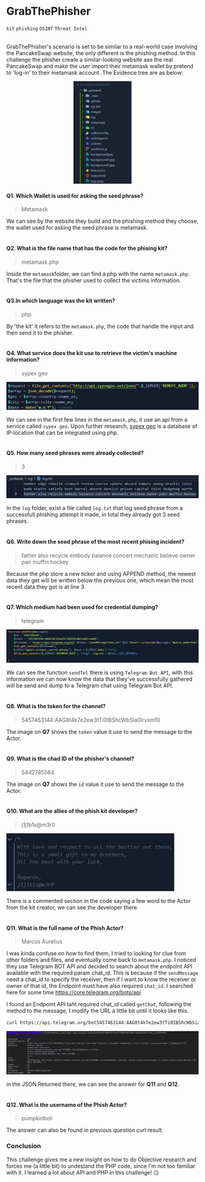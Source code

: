 # GrabThePhisher
`kit` `phishing` `OSINT` `Threat Intel`
<br>
<br>

GrabThePhisher's scenario is set to be similar to a real-world case involving the PancakeSwap website, the only different is the phishing method. In this challenge the phisher create a similar-looking website aas the real PancakeSwap and make the user import their metamask wallet by pretend to 'log-in' to their metamask account. The Evidence tree are as below:

<p align=center>
    <img src=./img/q1.png width=30%>
</p>

#### Q1. Which Wallet is used for asking the seed phrase?  
> Metamask  

We can see by the website they build and the phishing method they choose, the wallet used for asking the seed phrase is metamask.
<br>
<br>

#### Q2. What is the file name that has the code for the phising kit?  
> metamask.php

Inside the `metamask`folder, we can find a php with the name `metamask.php`. That's the file that the phisher used to collect the victims information.
<br>
<br>

#### Q3.In which language was the kit written?
> php

By 'the kit' it refers to the `metamask.php`, the code that handle the input and then send it to the phisher.
<br>
<br>

#### Q4. What service does the kit use to retrieve the victim's machine information? 
> sypex geo
<P>
    <img src=./img/q4.png>
</p>

We can see in the first few lines in the `metamask.php`, it use an api from a service called `sypex geo`. Upon further research, [sypex geo](https://github.com/hostbrook/sypex-geo) is a database of IP-location that can be integrated using php. 
<br>
<br>

#### Q5. How many seed phrases were already collected?
> 3
<p>
    <img src=./img/q5.png>
</p>

In the `log` folder, exist a file called `log.txt` that log seed phrase from a successfull phishing attempt it made, in total they already got 3 seed phrases.
<br>
<br>

#### Q6. Write down the seed phrase of the most recent phising incident?
> father also recycle embody balance concert mechanic believe owner pair muffin hockey

Because the php store a new ticker and using APPEND method, the newest data they get will be written below the previous one, which mean the most recent data they got is at line 3.
<br>
<br>

#### Q7. Which medium had been used for credential dumping?
> telegram
<p>
    <img src=./img/q7.png>
</p>

We can see the function `sendTel` there is using `Telegram Bot API`, with this information we can now know the data that they've successfully gathered will be send and dump to a Telegram chat using Telegram Bot API.
<br>
<br>

#### Q8. What is the token for the channel?
> 5457463144:AAG8t4k7e2ew3tTi0IBShcWbSia0Irvxm10

The image on **Q7** shows the `token` value it use to send the message to the Actor.
<br>
<br>

#### Q9. What is the chad ID of the phisher's channel?
> 5442785564

The image on **Q7** shows the `id` value it use to send the message to the Actor.
<br>
<br>

#### Q10. What are the allies of the phish kit developer?
> j1j1b1s@m3r0
<p>
    <img src=./img/q10.png>
</p>

There is a commented section in the code saying a few word to the Actor from the kit creator, we can see the developer there.
<br>
<br>

#### Q11. What is the full name of the Phish Actor?
> Marcus Aurelius

I was kinda confuse on how to find them, I tried to looking for clue from other folders and files, and eventually come back to `metamask.php`. I noticed they use Telegram BOT API and decided to search about the endpoint API available with the required param chat_id. This is because if the `sendMessage` need a chat_id to specify the receiver, then if I want to know the receiver or owner of that id, the Endpoint must have also required `chat_id`. I searched here for some time https://core.telegram.org/bots/api 

I found an Endpoint API taht required chat_id called `getChat`, following the method to the message, I modify the URL a little bit until it looks like this.

```bash
curl https://api.telegram.org/bot5457463144:AAG8t4k7e2ew3tTi0IBShcWbSia0Irvxm10/getChat?chat_id=5442785564
```
<p>
    <img src=./img/q11.png>
</p>

in the JSON Returned there, we can see the answer for **Q11** and **Q12**.
<br>
<br>

#### Q12. What is the username of the Phish Actor?
> pumpkinboii

The answer can also be found in previous question curl result.

### Conclusion

This challenge gives me a new insight on how to do Objective research and forces me (a little bit) to undestand the PHP code, since I'm not too familiar with it. I learned a lot about API and PHP in this challenge! :smirk: